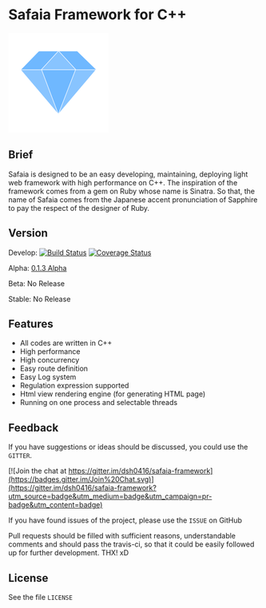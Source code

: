 # Safaia Framework for C++

![Safaia Logo](https://raw.githubusercontent.com/dsh0416/safaia-framework/master/doc/res/logo.png)

## Brief
Safaia is designed to be an easy developing, maintaining, deploying light web framework with high performance on C++. The inspiration of the framework comes from a gem on Ruby whose name is Sinatra. So that, the name of Safaia comes from the Japanese accent pronunciation of Sapphire to pay the respect of the designer of Ruby.

## Version
Develop: [![Build Status](https://travis-ci.org/dsh0416/safaia-framework.svg?branch=master)](https://travis-ci.org/dsh0416/safaia-framework) [![Coverage Status](https://coveralls.io/repos/dsh0416/safaia-framework/badge.svg?branch=master&service=github)](https://coveralls.io/github/dsh0416/safaia-framework?branch=master)

Alpha: [0.1.3 Alpha](https://github.com/dsh0416/safaia-framework/releases/tag/v0.1.3)

Beta: No Release

Stable: No Release

## Features
- All codes are written in C++
- High performance
- High concurrency
- Easy route definition
- Easy Log system
- Regulation expression supported
- Html view rendering engine (for generating HTML page)
- Running on one process and selectable threads

## Feedback

If you have suggestions or ideas should be discussed, you could use the `GITTER`.

[![Join the chat at https://gitter.im/dsh0416/safaia-framework](https://badges.gitter.im/Join%20Chat.svg)](https://gitter.im/dsh0416/safaia-framework?utm_source=badge&utm_medium=badge&utm_campaign=pr-badge&utm_content=badge)

If you have found issues of the project, please use the `ISSUE` on GitHub

Pull requests should be filled with sufficient reasons, understandable comments and should pass the travis-ci, so that it could be easily followed up for further development. THX! xD

## License
See the file `LICENSE`